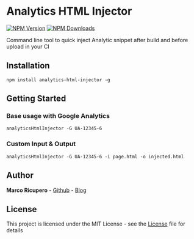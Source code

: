 # Analytics HTML Injector

[![NPM Version](http://img.shields.io/npm/v/analyticsHtmlInjector.svg?style=flat)](https://www.npmjs.org/package/analyticsHtmlInjector)
[![NPM Downloads](https://img.shields.io/npm/dm/analyticsHtmlInjector.svg?style=flat)](https://npmcharts.com/compare/analyticsHtmlInjector?minimal=true)

Command line tool to quick inject Analytic snippet after build and before upload in your CI

## Installation
```{r, engine='bash', global_install}
npm install analytics-html-injector -g
```

## Getting Started
### Base usage with Google Analytics
```{r, engine='bash', run}
analyticsHtmlInjector -G UA-12345-6
```

### Custom Input & Output
```{r, engine='bash', run}
analyticsHtmlInjector -G UA-12345-6 -i page.html -o injected.html
```

## Author

**Marco Ricupero** - [Github](https://github.com/Marketto) - [Blog](http://blog.marketto.it)


## License

This project is licensed under the MIT License - see the [License](/LICENSE) file for details